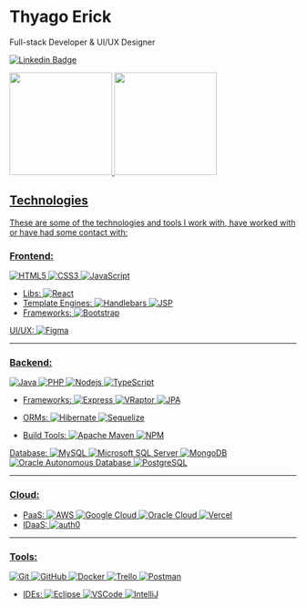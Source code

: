 # Thyago Erick

Full-stack Developer & UI/UX Designer

[![Linkedin Badge](https://img.shields.io/badge/-Thyago%20Erick-E5289E?style=flat-square&logo=Linkedin&logoColor=white&link=https://www.linkedin.com/in/thyagoerick/)](https://www.linkedin.com/in/thyagoerick/)


<div>
   <a href="https://github.com/thyagoerick">
   <img height="180em" src="https://github-readme-stats.vercel.app/api?username=thyagoerick&show_icons=true&theme=synthwave&include_all_commits=true&count_private=true"/>
   <img height="180em" src="https://github-readme-stats.vercel.app/api/top-langs/?username=thyagoerick&layout=compact&langs_count=6&theme=synthwave"/>
</div>



## Technologies

These are some of the technologies and tools I work with, have worked with or have had some contact with:

### Frontend:
![HTML5](https://img.shields.io/badge/-HTML5-E5289E?style=flat-square&logo=html5&logoColor=white)
![CSS3](https://img.shields.io/badge/-CSS3-E5289E?style=flat-square&logo=css3&logoColor=white)
![JavaScript](https://img.shields.io/badge/-JavaScript-E5289E?style=flat-square&logo=javascript&logoColor=white)
- Libs:
  ![React](https://img.shields.io/badge/-React-E5289E?style=flat-square&logo=react&logoColor=white)
- Template Engines:
  ![Handlebars](https://img.shields.io/badge/-Handlebars-E5289E?style=flat-square&logo=handlebars&logoColor=white)
  ![JSP](https://img.shields.io/badge/-JSP-E5289E?style=flat-square&logo=jsp&logoColor=white)
- Frameworks:
  ![Bootstrap](https://img.shields.io/badge/-Bootstrap-E5289E?style=flat-square&logo=bootstrap&logoColor=white)
  
UI/UX:
![Figma](https://img.shields.io/badge/-Figma-E5289E?style=flat-square&logo=figma&logoColor=white)

----

### Backend: 
![Java](https://img.shields.io/badge/-%20☕︎%20Java-E5289E?style=flat-square&logo=java)
![PHP](https://img.shields.io/badge/-PHP-E5289E?style=flat-square&logo=php&logoColor=white)
![Nodejs](https://img.shields.io/badge/-Nodejs-E5289E?style=flat-square&logo=Node.js&logoColor=white)
![TypeScript](https://img.shields.io/badge/-TypeScript-E5289E?style=flat-square&logo=typescript&logoColor=white)
- Frameworks:
  ![Express](https://img.shields.io/badge/-Express-E5289E?style=flat-square&logo=Express&logoColor=white)
  ![VRaptor](https://img.shields.io/badge/-VRaptor-E5289E?style=flat-square&logo=VRaptor&logoColor=white)
  ![JPA](https://img.shields.io/badge/-JPA-E5289E?style=flat-square&logo=JPA&logoColor=white)

- ORMs:
  ![Hibernate](https://img.shields.io/badge/-Hibernate-E5289E?style=flat-square&logo=Hibernate&logoColor=white)
  ![Sequelize](https://img.shields.io/badge/-Sequelize-E5289E?style=flat-square&logo=Sequelize&logoColor=white)

- Build Tools:
  ![Apache Maven](https://img.shields.io/badge/-Apache%20Maven-E5289E?style=flat-square&logo=apachemaven&logoColor=white)
  ![NPM](https://img.shields.io/badge/-NPM-E5289E?style=flat-square&logo=npm&logoColor=white) 
  
Database:
![MySQL](https://img.shields.io/badge/-MySQL-E5289E?style=flat-square&logo=mysql&logoColor=white)
![Microsoft SQL Server](https://img.shields.io/badge/-SQL%20Server-E5289E?style=flat-square&logo=microsoft-sql-server&logoColor=white)
![MongoDB](https://img.shields.io/badge/-MongoDB-E5289E?style=flat-square&logo=mongodb&logoColor=white)
![Oracle Autonomous Database](https://img.shields.io/badge/Oracle%20Autonomous%20Database-E5289E?style=flat-square&logo=oracle&logoColor=white)
![PostgreSQL](https://img.shields.io/badge/-PostgreSQL-E5289E?style=flat-square&logo=postgresql&logoColor=white)

----

### Cloud:
- PaaS:
![AWS](https://img.shields.io/badge/AWS-E5289E?style=flat-square&logo=amazonaws&logoColor=white)
![Google Cloud](https://img.shields.io/badge/GCP-E5289E?style=flat-square&logo=google-cloud&logoColor=white)
![Oracle Cloud](https://img.shields.io/badge/OCP-E5289E?style=flat-square&logo=oracle&logoColor=white)
![Vercel](https://img.shields.io/badge/-Vercel-E5289E?style=flat-square&logo=vercel&logoColor=white)
- IDaaS:
![auth0](https://img.shields.io/badge/-auth0-E5289E?style=flat-square&logo=auth0&logoColor=white)

----

### Tools:
![Git](https://img.shields.io/badge/-Git-E5289E?style=flat-square&logo=git&logoColor=white)
![GitHub](https://img.shields.io/badge/-GitHub-E5289E?style=flat-square&logo=github&logoColor=white)
![Docker](https://img.shields.io/badge/-Docker-E5289E?style=flat-square&logo=docker&logoColor=white)
![Trello](https://img.shields.io/badge/-Trello-E5289E?style=flat-square&logo=trello&logoColor=white)
![Postman](https://img.shields.io/badge/-Postman-E5289E?style=flat-square&logo=postman&logoColor=white)
- IDEs:
![Eclipse](https://img.shields.io/badge/-Eclipse-E5289E?style=flat-square&logo=eclipse&logoColor=white)
![VSCode](https://img.shields.io/badge/-VSCode-E5289E?style=flat-square&logo=visual-studio-code&logoColor=white)
![IntelliJ](https://img.shields.io/badge/-IntelliJ%20IDEA-E5289E?style=flat-square&logo=intellij-idea&logoColor=white)
